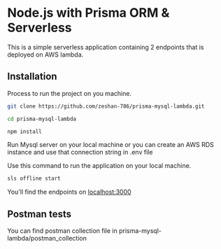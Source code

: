 
# Node.js with Prisma ORM & Serverless 

This is a simple serverless application containing 2 endpoints that is deployed on AWS lambda.

## Installation

Process to run the project on you machine.

```bash
git clone https://github.com/zeshan-786/prisma-mysql-lambda.git
```

```bash
cd prisma-mysql-lambda
```

```bash
npm install
```

Run Mysql server on your local machine or you can create an AWS RDS instance and use that connection string in .env file

Use this command to run the application on your local machine.

```bash
sls offline start
```

You'll find the endpoints on [localhost:3000](http://localhost:3000)


## Postman tests
You can find postman collection file in prisma-mysql-lambda/postman_collection
